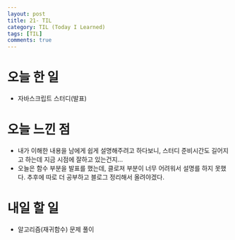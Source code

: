 ```yaml
---
layout: post
title: 21- TIL
category: TIL (Today I Learned)
tags: [TIL]
comments: true
---
```


# 오늘 한 일
- 자바스크립트 스터디(발표)

# 오늘 느낀 점 
- 내가 이해한 내용을 남에게 쉽게 설명해주려고 하다보니, 스터디 준비시간도 길어지고 하는데 지금 시점에 잘하고 있는건지...
- 오늘은 함수 부분을 발표를 했는데, 클로져 부분이 너무 어려워서 설명를 하지 못했다. 추후에 따로 더 공부하고 블로그 정리해서 올려야겠다.

# 내일 할 일 
- 알고리즘(재귀함수) 문제 풀이
